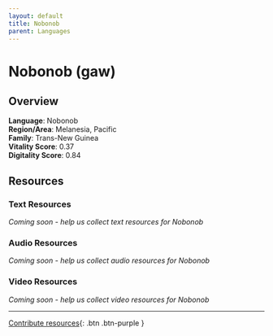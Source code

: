 ```yaml
---
layout: default
title: Nobonob
parent: Languages
---
```


# Nobonob (gaw)

## Overview

**Language**: Nobonob  
**Region/Area**: Melanesia, Pacific  
**Family**: Trans-New Guinea  
**Vitality Score**: 0.37  
**Digitality Score**: 0.84  

## Resources

### Text Resources
*Coming soon - help us collect text resources for Nobonob*

### Audio Resources
*Coming soon - help us collect audio resources for Nobonob*

### Video Resources
*Coming soon - help us collect video resources for Nobonob*

---

[Contribute resources](https://fairtrain.github.io/){: .btn .btn-purple }
